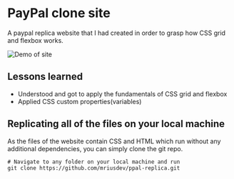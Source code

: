 # PayPal clone site
A paypal replica website that I had created in order to grasp how CSS grid and flexbox works.

![Demo of site](gif/desktop_view.gif)

## Lessons learned
- Understood and got to apply the fundamentals of CSS grid and flexbox
- Applied CSS custom properties(variables) 

## Replicating all of the files on your local machine
As the files of the website contain CSS and HTML which run without any additional dependencies, you can simply clone the git repo.
```
# Navigate to any folder on your local machine and run
git clone https://github.com/mriusdev/ppal-replica.git
```
